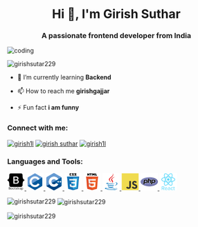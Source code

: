 
<h1 align="center">Hi 👋, I'm Girish Suthar</h1>
<h3 align="center">A passionate frontend developer from India</h3>

<img src="" alt="coding">

<p align="left"> <img src="https://komarev.com/ghpvc/?username=girishsutar229&label=Profile%20views&color=0e75b6&style=flat" alt="girishsutar229" /> </p>

- 🌱 I’m currently learning **Backend**

- 📫 How to reach me **girishgajjar**

- ⚡ Fun fact **i am funny**

<h3 align="left">Connect with me:</h3>
<p align="left">
<a href="https://twitter.com/girish1l" target="blank"><img align="center" src="https://raw.githubusercontent.com/rahuldkjain/github-profile-readme-generator/master/src/images/icons/Social/twitter.svg" alt="girish1l" height="30" width="40" /></a>
<a href="https://linkedin.com/in/girish suthar" target="blank"><img align="center" src="https://raw.githubusercontent.com/rahuldkjain/github-profile-readme-generator/master/src/images/icons/Social/linked-in-alt.svg" alt="girish suthar" height="30" width="40" /></a>
<a href="https://www.leetcode.com/girish1l" target="blank"><img align="center" src="https://raw.githubusercontent.com/rahuldkjain/github-profile-readme-generator/master/src/images/icons/Social/leet-code.svg" alt="girish1l" height="30" width="40" /></a>
</p>

<h3 align="left">Languages and Tools:</h3>
<p align="left"> <a href="https://getbootstrap.com" target="_blank" rel="noreferrer"> <img src="https://raw.githubusercontent.com/devicons/devicon/master/icons/bootstrap/bootstrap-plain-wordmark.svg" alt="bootstrap" width="40" height="40"/> </a> <a href="https://www.cprogramming.com/" target="_blank" rel="noreferrer"> <img src="https://raw.githubusercontent.com/devicons/devicon/master/icons/c/c-original.svg" alt="c" width="40" height="40"/> </a> <a href="https://www.w3schools.com/cpp/" target="_blank" rel="noreferrer"> <img src="https://raw.githubusercontent.com/devicons/devicon/master/icons/cplusplus/cplusplus-original.svg" alt="cplusplus" width="40" height="40"/> </a> <a href="https://www.w3schools.com/css/" target="_blank" rel="noreferrer"> <img src="https://raw.githubusercontent.com/devicons/devicon/master/icons/css3/css3-original-wordmark.svg" alt="css3" width="40" height="40"/> </a> <a href="https://www.w3.org/html/" target="_blank" rel="noreferrer"> <img src="https://raw.githubusercontent.com/devicons/devicon/master/icons/html5/html5-original-wordmark.svg" alt="html5" width="40" height="40"/> </a> <a href="https://www.java.com" target="_blank" rel="noreferrer"> <img src="https://raw.githubusercontent.com/devicons/devicon/master/icons/java/java-original.svg" alt="java" width="40" height="40"/> </a> <a href="https://developer.mozilla.org/en-US/docs/Web/JavaScript" target="_blank" rel="noreferrer"> <img src="https://raw.githubusercontent.com/devicons/devicon/master/icons/javascript/javascript-original.svg" alt="javascript" width="40" height="40"/> </a> <a href="https://www.php.net" target="_blank" rel="noreferrer"> <img src="https://raw.githubusercontent.com/devicons/devicon/master/icons/php/php-original.svg" alt="php" width="40" height="40"/> </a> <a href="https://reactjs.org/" target="_blank" rel="noreferrer"> <img src="https://raw.githubusercontent.com/devicons/devicon/master/icons/react/react-original-wordmark.svg" alt="react" width="40" height="40"/> </a> </p>

<p><img align="left" src="https://github-readme-stats.vercel.app/api/top-langs?username=girishsutar229&show_icons=true&locale=en&layout=compact" alt="girishsutar229" /></p>

<p>&nbsp;<img align="center" src="https://github-readme-stats.vercel.app/api?username=girishsutar229&show_icons=true&locale=en" alt="girishsutar229" /></p>

<p><img align="center" src="https://github-readme-streak-stats.herokuapp.com/?user=girishsutar229&" alt="girishsutar229" /></p>
